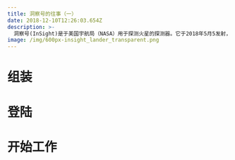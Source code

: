 ```yaml
---
title: 洞察号的往事（一）
date: 2018-12-10T12:26:03.654Z
description: >-
  洞察号(InSight)是于美国宇航局（NASA）用于探测火星的探测器。它于2018年5月5发射，经过半年的飞行，于2018年11月26日登陆火星，开启了探测火星的篇章...
image: /img/600px-insight_lander_transparent.png
---
```

# 组装





# 登陆







# 开始工作
